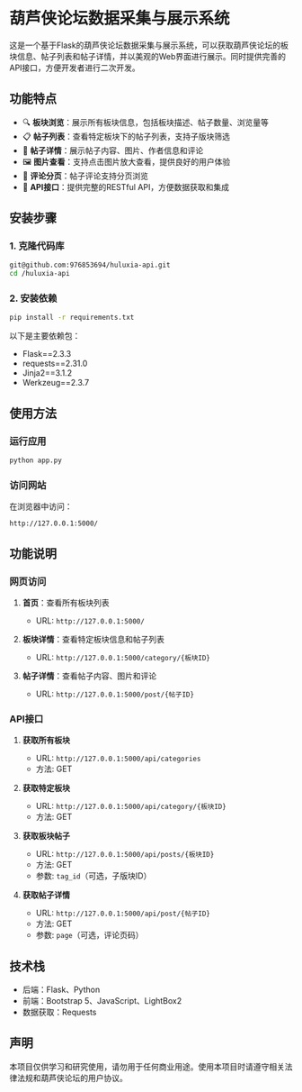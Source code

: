 # 葫芦侠论坛数据采集与展示系统

这是一个基于Flask的葫芦侠论坛数据采集与展示系统，可以获取葫芦侠论坛的板块信息、帖子列表和帖子详情，并以美观的Web界面进行展示。同时提供完善的API接口，方便开发者进行二次开发。

## 功能特点

- 🔍 **板块浏览**：展示所有板块信息，包括板块描述、帖子数量、浏览量等
- 📋 **帖子列表**：查看特定板块下的帖子列表，支持子版块筛选
- 📝 **帖子详情**：展示帖子内容、图片、作者信息和评论
- 🖼️ **图片查看**：支持点击图片放大查看，提供良好的用户体验
- 💬 **评论分页**：帖子评论支持分页浏览
- 🔌 **API接口**：提供完整的RESTful API，方便数据获取和集成

## 安装步骤

### 1. 克隆代码库

```bash
git@github.com:976853694/huluxia-api.git
cd /huluxia-api
```

### 2. 安装依赖

```bash
pip install -r requirements.txt
```

以下是主要依赖包：
- Flask==2.3.3
- requests==2.31.0
- Jinja2==3.1.2
- Werkzeug==2.3.7

## 使用方法

### 运行应用

```bash
python app.py
```

### 访问网站

在浏览器中访问：
```
http://127.0.0.1:5000/
```

## 功能说明

### 网页访问

1. **首页**：查看所有板块列表
   - URL: `http://127.0.0.1:5000/`

2. **板块详情**：查看特定板块信息和帖子列表
   - URL: `http://127.0.0.1:5000/category/{板块ID}`

3. **帖子详情**：查看帖子内容、图片和评论
   - URL: `http://127.0.0.1:5000/post/{帖子ID}`

### API接口

1. **获取所有板块**
   - URL: `http://127.0.0.1:5000/api/categories`
   - 方法: GET

2. **获取特定板块**
   - URL: `http://127.0.0.1:5000/api/category/{板块ID}`
   - 方法: GET

3. **获取板块帖子**
   - URL: `http://127.0.0.1:5000/api/posts/{板块ID}`
   - 方法: GET
   - 参数: `tag_id`（可选，子版块ID）

4. **获取帖子详情**
   - URL: `http://127.0.0.1:5000/api/post/{帖子ID}`
   - 方法: GET
   - 参数: `page`（可选，评论页码）

## 技术栈

- 后端：Flask、Python
- 前端：Bootstrap 5、JavaScript、LightBox2
- 数据获取：Requests

## 声明

本项目仅供学习和研究使用，请勿用于任何商业用途。使用本项目时请遵守相关法律法规和葫芦侠论坛的用户协议。
